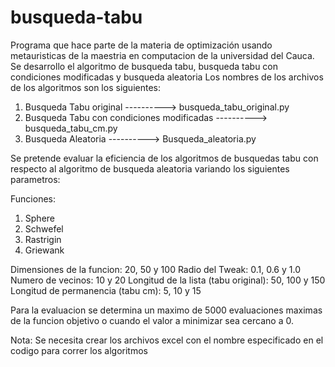 # busqueda-tabu
Programa que hace parte de la materia de optimización usando metauristicas de la maestria en computacion de la universidad del Cauca.
Se desarrollo el algoritmo de busqueda tabu, busqueda tabu con condiciones modificadas y busqueda aleatoria
Los nombres de los archivos de los algoritmos son los siguientes:

1. Busqueda Tabu original                    ----------> busqueda_tabu_original.py
2. Busqueda Tabu con condiciones modificadas ----------> busqueda_tabu_cm.py
3. Busqueda Aleatoria                        ----------> Busqueda_aleatoria.py

Se pretende evaluar la eficiencia de los algoritmos de busquedas tabu con respecto al algoritmo de busqueda aleatoria variando los siguientes parametros:

Funciones:
1. Sphere
2. Schwefel
3. Rastrigin
4. Griewank

Dimensiones de la funcion:              20, 50 y 100
Radio del Tweak:                        0.1, 0.6 y 1.0 
Numero de vecinos:                      10 y 20
Longitud de la lista (tabu original):   50, 100 y 150
Longitud de permanencia (tabu cm):      5, 10 y 15

Para la evaluacion se determina un maximo de 5000 evaluaciones maximas de la funcion objetivo o cuando el valor a minimizar sea cercano a 0.

Nota: Se necesita crear los archivos excel con el nombre especificado en el codigo para correr los algoritmos
